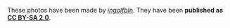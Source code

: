 These photos have been made by [*ingolfbln*](http://flickr.com/photos/ingolfbln/). They have been **published as [CC BY-SA 2.0](https://creativecommons.org/licenses/by-sa/2.0/)**.
